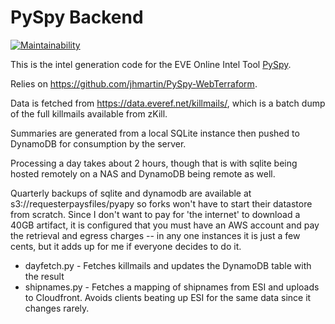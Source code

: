 # PySpy Backend

[![Maintainability](https://api.codeclimate.com/v1/badges/4b0009e04d349069dd4a/maintainability)](https://codeclimate.com/github/jhmartin/PySpy-backend/maintainability)

This is the intel generation code for the EVE Online Intel Tool [PySpy](https://github.com/jhmartin/PySpy).

Relies on <https://github.com/jhmartin/PySpy-WebTerraform>.

Data is fetched from <https://data.everef.net/killmails/>, which is a batch dump of the full killmails available from zKill.

Summaries are generated from a local SQLite instance then pushed to DynamoDB for consumption by the server.

Processing a day takes about 2 hours, though that is with sqlite being hosted remotely on a NAS and DynamoDB being remote as well.

Quarterly backups of sqlite and dynamodb are available at s3://requesterpaysfiles/pyapy so forks won't have to start their datastore from scratch. Since I don't want to pay for 'the internet' to download a 40GB artifact, it is configured that you must have an AWS account and pay the retrieval and egress charges -- in any one instances it is just a few cents, but it adds up for me if everyone decides to do it.

* dayfetch.py - Fetches killmails and updates the DynamoDB table with the result
* shipnames.py - Fetches a mapping of shipnames from ESI and uploads to Cloudfront. Avoids clients beating up ESI for the same data since it changes rarely.
